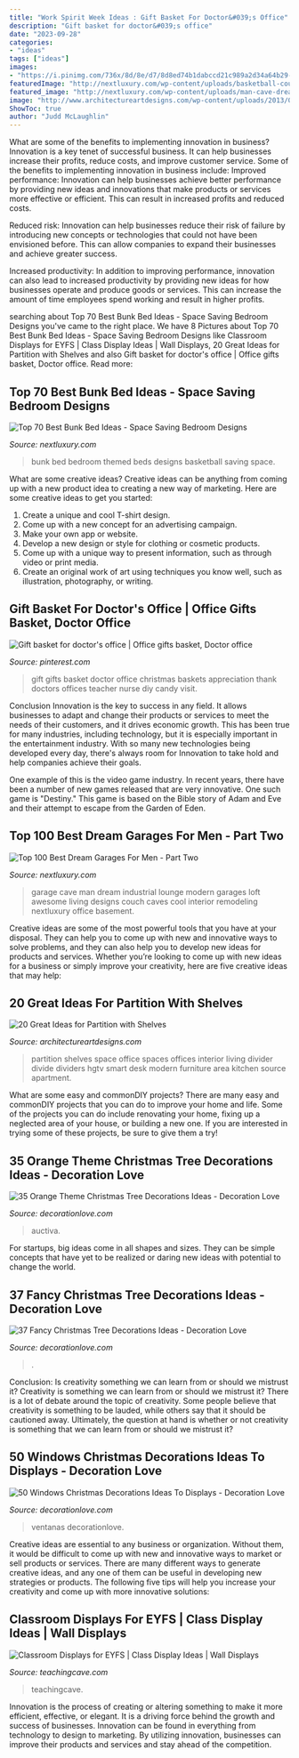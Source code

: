 ```yaml
---
title: "Work Spirit Week Ideas : Gift Basket For Doctor&#039;s Office"
description: "Gift basket for doctor&#039;s office"
date: "2023-09-28"
categories:
- "ideas"
tags: ["ideas"]
images:
- "https://i.pinimg.com/736x/8d/8e/d7/8d8ed74b1dabccd21c989a2d34a64b29--nurse-gifts-teacher-gifts.jpg"
featuredImage: "http://nextluxury.com/wp-content/uploads/basketball-court-themed-bunk-bed-ideas.jpg"
featured_image: "http://nextluxury.com/wp-content/uploads/man-cave-dream-garage-lounge-with-couch.jpg"
image: "http://www.architectureartdesigns.com/wp-content/uploads/2013/08/157.jpg"
ShowToc: true
author: "Judd McLaughlin"
---
```



What are some of the benefits to implementing innovation in business?
Innovation is a key tenet of successful business. It can help businesses increase their profits, reduce costs, and improve customer service. Some of the benefits to implementing innovation in business include: 
Improved performance: Innovation can help businesses achieve better performance by providing new ideas and innovations that make products or services more effective or efficient. This can result in increased profits and reduced costs. 

Reduced risk: Innovation can help businesses reduce their risk of failure by introducing new concepts or technologies that could not have been envisioned before. This can allow companies to expand their businesses and achieve greater success. 

Increased productivity: In addition to improving performance, innovation can also lead to increased productivity by providing new ideas for how businesses operate and produce goods or services. This can increase the amount of time employees spend working and result in higher profits.

	

		
searching about Top 70 Best Bunk Bed Ideas - Space Saving Bedroom Designs you've came to the right place. We have 8 Pictures about Top 70 Best Bunk Bed Ideas - Space Saving Bedroom Designs like Classroom Displays for EYFS | Class Display Ideas | Wall Displays, 20 Great Ideas for Partition with Shelves and also Gift basket for doctor&#039;s office | Office gifts basket, Doctor office. Read more:
		
    
## Top 70 Best Bunk Bed Ideas - Space Saving Bedroom Designs

<img loading=lazy src="http://nextluxury.com/wp-content/uploads/basketball-court-themed-bunk-bed-ideas.jpg" onerror="this.onerror=null;this.src='https://tse4.mm.bing.net/th?id=OIP.BZaPLGcSBqs4nDFtn9hPewAAAA&amp;pid=15.1';" alt="Top 70 Best Bunk Bed Ideas - Space Saving Bedroom Designs">

_Source: nextluxury.com_

>bunk bed bedroom themed beds designs basketball saving space. 

	

What are some creative ideas?
Creative ideas can be anything from coming up with a new product idea to creating a new way of marketing. Here are some creative ideas to get you started: 
1. Create a unique and cool T-shirt design.
2. Come up with a new concept for an advertising campaign.
3. Make your own app or website.
4. Develop a new design or style for clothing or cosmetic products. 
5. Come up with a unique way to present information, such as through video or print media. 
6. Create an original work of art using techniques you know well, such as illustration, photography, or writing.

    
## Gift Basket For Doctor&#039;s Office | Office Gifts Basket, Doctor Office

<img loading=lazy src="https://i.pinimg.com/736x/8d/8e/d7/8d8ed74b1dabccd21c989a2d34a64b29--nurse-gifts-teacher-gifts.jpg" onerror="this.onerror=null;this.src='https://tse3.mm.bing.net/th?id=OIP.cxP-HehwbeXRfXg0EH92jAHaJ4&amp;pid=15.1';" alt="Gift basket for doctor&#039;s office | Office gifts basket, Doctor office">

_Source: pinterest.com_

>gift gifts basket doctor office christmas baskets appreciation thank doctors offices teacher nurse diy candy visit. 

	

Conclusion
Innovation is the key to success in any field. It allows businesses to adapt and change their products or services to meet the needs of their customers, and it drives economic growth.
This has been true for many industries, including technology, but it is especially important in the entertainment industry. With so many new technologies being developed every day, there's always room for Innovation to take hold and help companies achieve their goals.

One example of this is the video game industry. In recent years, there have been a number of new games released that are very innovative. One such game is "Destiny." This game is based on the Bible story of Adam and Eve and their attempt to escape from the Garden of Eden.

    
## Top 100 Best Dream Garages For Men - Part Two

<img loading=lazy src="http://nextluxury.com/wp-content/uploads/man-cave-dream-garage-lounge-with-couch.jpg" onerror="this.onerror=null;this.src='https://tse4.mm.bing.net/th?id=OIP.NrDeK8tiz4v9ojEpzGiDgQHaEf&amp;pid=15.1';" alt="Top 100 Best Dream Garages For Men - Part Two">

_Source: nextluxury.com_

>garage cave man dream industrial lounge modern garages loft awesome living designs couch caves cool interior remodeling nextluxury office basement. 

	

Creative ideas are some of the most powerful tools that you have at your disposal. They can help you to come up with new and innovative ways to solve problems, and they can also help you to develop new ideas for products and services. Whether you’re looking to come up with new ideas for a business or simply improve your creativity, here are five creative ideas that may help: 

    
## 20 Great Ideas For Partition With Shelves

<img loading=lazy src="http://www.architectureartdesigns.com/wp-content/uploads/2013/08/157.jpg" onerror="this.onerror=null;this.src='https://tse3.mm.bing.net/th?id=OIP.snjP9J4o4c5tFLYKrqN2dwHaJ3&amp;pid=15.1';" alt="20 Great Ideas for Partition with Shelves">

_Source: architectureartdesigns.com_

>partition shelves space office spaces offices interior living divider divide dividers hgtv smart desk modern furniture area kitchen source apartment. 

	

What are some easy and commonDIY projects?
There are many easy and commonDIY projects that you can do to improve your home and life. Some of the projects you can do include renovating your home, fixing up a neglected area of your house, or building a new one. If you are interested in trying some of these projects, be sure to give them a try!

    
## 35 Orange Theme Christmas Tree Decorations Ideas - Decoration Love

<img loading=lazy src="https://www.decorationlove.com/wp-content/uploads/2016/10/orange-Fine-Chirstmas-Decorations-Design.jpg" onerror="this.onerror=null;this.src='https://tse1.mm.bing.net/th?id=OIP.UdfAQYnOfF2lY8Cam1fVkQHaKX&amp;pid=15.1';" alt="35 Orange Theme Christmas Tree Decorations Ideas - Decoration Love">

_Source: decorationlove.com_

>auctiva. 

	

For startups, big ideas come in all shapes and sizes. They can be simple concepts that have yet to be realized or daring new ideas with potential to change the world.

    
## 37 Fancy Christmas Tree Decorations Ideas - Decoration Love

<img loading=lazy src="https://www.decorationlove.com/wp-content/uploads/2016/10/Professional-Decorated-Christmas-Trees.jpg" onerror="this.onerror=null;this.src='https://tse4.mm.bing.net/th?id=OIP.fSOuh88u1XtkQ1DRAOYlHQHaJ5&amp;pid=15.1';" alt="37 Fancy Christmas Tree Decorations Ideas - Decoration Love">

_Source: decorationlove.com_

>. 

	

Conclusion: Is creativity something we can learn from or should we mistrust it?
Creativity is something we can learn from or should we mistrust it?
There is a lot of debate around the topic of creativity. Some people believe that creativity is something to be lauded, while others say that it should be cautioned away. Ultimately, the question at hand is whether or not creativity is something that we can learn from or should we mistrust it?

    
## 50 Windows Christmas Decorations Ideas To Displays - Decoration Love

<img loading=lazy src="https://decorationlove.com/wp-content/uploads/2016/08/Christmas-Window-Boxes-Ideas.jpg" onerror="this.onerror=null;this.src='https://tse2.mm.bing.net/th?id=OIP.bMpRKml3rPWwXmZOjRRW2AHaLG&amp;pid=15.1';" alt="50 Windows Christmas Decorations Ideas To Displays - Decoration Love">

_Source: decorationlove.com_

>ventanas decorationlove. 

	

Creative ideas are essential to any business or organization. Without them, it would be difficult to come up with new and innovative ways to market or sell products or services. There are many different ways to generate creative ideas, and any one of them can be useful in developing new strategies or products. The following five tips will help you increase your creativity and come up with more innovative solutions: 

    
## Classroom Displays For EYFS | Class Display Ideas | Wall Displays

<img loading=lazy src="https://www.teachingcave.com/wp-content/uploads/2013/10/display-flower-hands.jpg" onerror="this.onerror=null;this.src='https://tse4.mm.bing.net/th?id=OIP.Q950TOtmcxuNeKsCAD9lsgHaNJ&amp;pid=15.1';" alt="Classroom Displays for EYFS | Class Display Ideas | Wall Displays">

_Source: teachingcave.com_

>teachingcave. 

	

Innovation is the process of creating or altering something to make it more efficient, effective, or elegant. It is a driving force behind the growth and success of businesses. Innovation can be found in everything from technology to design to marketing. By utilizing innovation, businesses can improve their products and services and stay ahead of the competition.

